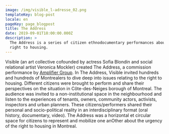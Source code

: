 ```yaml
---
image: /img/visible_l-adresse_02.png
templateKey: blog-post
locale: en
pageKey: page_blogpost
title: The Address
date: 2019-09-01T18:00:00.000Z
description: >
  The Address is a series of citizen ethnodocumentary performances about the
  right to housing.
---
```

Visible (an art collective cofounded by actress Sofia Blondin and social relational artist Veronica Mockler) created The Address, a commission performance by [Amplifier Group](http://amplifier-amplifier.com). In The Address, Visible invited hundreds and hundreds of Montrealers to dive deep into issues relating to the right to housing. Different citizens were brought to perform and share their perspectives on the situation in Côte-des-Neiges borough of Montreal. The audience was invited to a non-institutional space in the neighbourhood and listen to the experiences of tenants, owners, community actors, activists, inspectors and urban planners. These citizens/performers shared their personal and socio-political reality in an interdisciplinary format (oral history, documentary, video). The Address was a horizontal et circular space for citizens to represent and mobilize one anOther about the urgency of the right to housing in Montreal.
